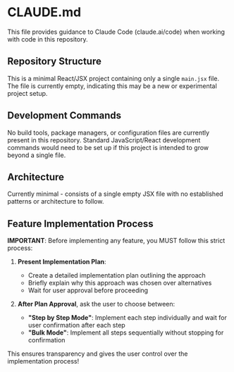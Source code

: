 # CLAUDE.md

This file provides guidance to Claude Code (claude.ai/code) when working with code in this repository.

## Repository Structure

This is a minimal React/JSX project containing only a single `main.jsx` file. The file is currently empty, indicating this may be a new or experimental project setup.

## Development Commands

No build tools, package managers, or configuration files are currently present in this repository. Standard JavaScript/React development commands would need to be set up if this project is intended to grow beyond a single file.

## Architecture

Currently minimal - consists of a single empty JSX file with no established patterns or architecture to follow.

## Feature Implementation Process

**IMPORTANT**: Before implementing any feature, you MUST follow this strict process:

1. **Present Implementation Plan**: 
   - Create a detailed implementation plan outlining the approach
   - Briefly explain why this approach was chosen over alternatives
   - Wait for user approval before proceeding

2. **After Plan Approval**, ask the user to choose between:
   - **"Step by Step Mode"**: Implement each step individually and wait for user confirmation after each step
   - **"Bulk Mode"**: Implement all steps sequentially without stopping for confirmation

This ensures transparency and gives the user control over the implementation process!